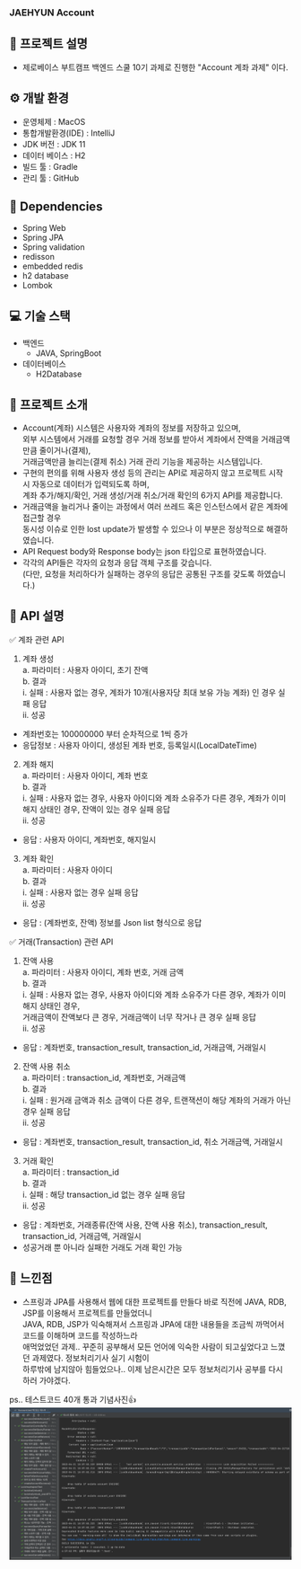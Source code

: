 ### JAEHYUN Account

## 📢 프로젝트 설명
- 제로베이스 부트캠프 백엔드 스쿨 10기 과제로 진행한 "Account 계좌 과제" 이다.

## ⚙ 개발 환경
- 운영체제 : MacOS
- 통합개발환경(IDE) : IntelliJ
- JDK 버전 : JDK 11
- 데이터 베이스 : H2
- 빌드 툴 : Gradle
- 관리 툴 : GitHub

## 🔌 Dependencies
- Spring Web
- Spring JPA
- Spring validation
- redisson
- embedded redis
- h2 database
- Lombok

## 💻 기술 스택
- 백엔드
    - JAVA, SpringBoot
- 데이터베이스
  - H2Database</br>
  
## 👋 프로젝트 소개
- Account(계좌) 시스템은 사용자와 계좌의 정보를 저장하고 있으며,</br>
외부 시스템에서 거래를 요청할 경우 거래 정보를 받아서 계좌에서 잔액을 거래금액만큼 줄이거나(결제),</br>
거래금액만큼 늘리는(결제 취소) 거래 관리 기능을 제공하는 시스템입니다.
- 구현의 편의를 위해 사용자 생성 등의 관리는 API로 제공하지 않고 프로젝트 시작 시 자동으로 데이터가 입력되도록 하며,</br>
계좌 추가/해지/확인, 거래 생성/거래 취소/거래 확인의 6가지 API를 제공합니다.
- 거래금액을 늘리거나 줄이는 과정에서 여러 쓰레드 혹은 인스턴스에서 같은 계좌에 접근할 경우</br>
동시성 이슈로 인한 lost update가 발생할 수 있으나 이 부분은 정상적으로 해결하였습니다.
- API Request body와 Response body는 json 타입으로 표현하였습니다.
- 각각의 API들은 각자의 요청과 응답 객체 구조를 갖습니다.</br>
(다만, 요청을 처리하다가 실패하는 경우의 응답은 공통된 구조를 갖도록 하였습니다.)
## 👾 API 설명
✅ 계좌 관련 API
1) 계좌 생성</br>
   a. 파라미터 : 사용자 아이디, 초기 잔액</br>
   b. 결과</br>
   i. 실패 : 사용자 없는 경우, 계좌가 10개(사용자당 최대 보유 가능 계좌) 인 경우 실패 응답</br>
   ii. 성공</br>
- 계좌번호는 100000000 부터 순차적으로 1씩 증가</br>
- 응답정보 : 사용자 아이디, 생성된 계좌 번호, 등록일시(LocalDateTime)</br>

2) 계좌 해지</br>
   a. 파라미터 : 사용자 아이디, 계좌 번호</br>
   b. 결과</br>
   i. 실패 : 사용자 없는 경우, 사용자 아이디와 계좌 소유주가 다른 경우, 계좌가 이미 해지 상태인 경우, 잔액이 있는 경우 실패 응답</br>
   ii. 성공</br>
- 응답 : 사용자 아이디, 계좌번호, 해지일시

3) 계좌 확인</br>
   a. 파라미터 : 사용자 아이디</br>
   b. 결과</br>
   i. 실패 : 사용자 없는 경우 실패 응답</br>
   ii. 성공</br>
- 응답 : (계좌번호, 잔액) 정보를 Json list 형식으로 응답</br>


✅ 거래(Transaction) 관련 API
1) 잔액 사용</br>
   a. 파라미터 : 사용자 아이디, 계좌 번호, 거래 금액</br>
   b. 결과</br>
   i. 실패 : 사용자 없는 경우, 사용자 아이디와 계좌 소유주가 다른 경우, 계좌가 이미 해지 상태인 경우,</br>
            거래금액이 잔액보다 큰 경우, 거래금액이 너무 작거나 큰 경우 실패 응답</br>
   ii. 성공</br>
- 응답 : 계좌번호, transaction_result, transaction_id, 거래금액, 거래일시</br>

2) 잔액 사용 취소</br>
   a. 파라미터 : transaction_id, 계좌번호, 거래금액</br>
   b. 결과</br>
   i. 실패 : 원거래 금액과 취소 금액이 다른 경우, 트랜잭션이 해당 계좌의 거래가 아닌경우 실패 응답</br>
   ii. 성공</br>
- 응답 : 계좌번호, transaction_result, transaction_id, 취소 거래금액, 거래일시</br>

3) 거래 확인</br>
   a. 파라미터 : transaction_id</br>
   b. 결과</br>
   i. 실패 : 해당 transaction_id 없는 경우 실패 응답</br>
   ii. 성공</br>
- 응답 : 계좌번호, 거래종류(잔액 사용, 잔액 사용 취소), transaction_result, transaction_id, 거래금액, 거래일시</br>
- 성공거래 뿐 아니라 실패한 거래도 거래 확인 가능</br>

## 🌝 느낀점
- 스프링과 JPA를 사용해서 웹에 대한 프로젝트를 만들다 바로 직전에 JAVA, RDB, JSP를 이용해서 프로젝트를 만들었더니</br>
    JAVA, RDB, JSP가 익숙해져서 스프링과 JPA에 대한 내용들을 조금씩 까먹어서 코드를 이해하며 코드를 작성하느라 </br>
    애먹었었던 과제.. 꾸준히 공부해서 모든 언어에 익숙한 사람이 되고싶었다고 느꼈던 과제였다. 정보처리기사 실기 시험이</br>
    하루밖에 남지않아 힘들었으나.. 이제 남은시간은 모두 정보처리기사 공부를 다시 하러 가야겠다.</br>

ps.. 테스트코드 40개 통과 기념사진👍</br>
![img.png](testOk.png)